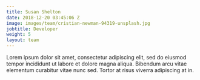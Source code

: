 ```yaml
---
title: Susan Shelton
date: 2018-12-20 03:45:06 Z
image: images/team/cristian-newman-94319-unsplash.jpg
jobtitle: Developer
weight: 5
layout: team
---
```


Lorem ipsum dolor sit amet, consectetur adipiscing elit, sed do eiusmod tempor incididunt ut labore et dolore magna aliqua. Bibendum arcu vitae elementum curabitur vitae nunc sed. Tortor at risus viverra adipiscing at in.
